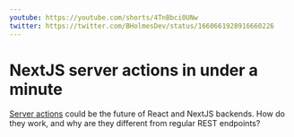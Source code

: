 ```yaml
---
youtube: https://youtube.com/shorts/4TnBbci0UNw
twitter: https://twitter.com/BHolmesDev/status/1660661928916660226
---
```


# NextJS server actions in under a minute

[Server actions](https://nextjs.org/docs/app/building-your-application/data-fetching/server-actions) could be the future of React and NextJS backends. How do they work, and why are they different from regular REST endpoints?
